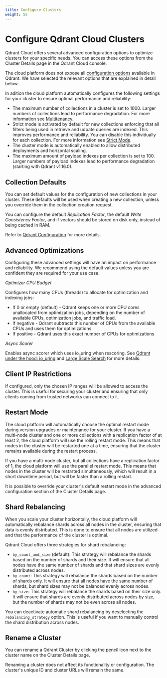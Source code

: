 ```yaml
---
title: Configure Clusters
weight: 55
---
```


# Configure Qdrant Cloud Clusters

Qdrant Cloud offers several advanced configuration options to optimize clusters for your specific needs. You can access these options from the Cluster Details page in the Qdrant Cloud console.

The cloud platform does not expose all [configuration options](/documentation/guides/configuration/) available in Qdrant. We have selected the relevant options that are explained in detail below.

In adition the cloud platform automatically configures the following settings for your cluster to ensure optimal performance and reliability:

* The maximum number of collections in a cluster is set to 1000. Larger numbers of collections lead to performance degradation. For more information see [Multitenancy](/documentation/guides/multiple-partitions/).
* Strict mode is activated by default for new collections enforcing that all filters being used in retrieve and udpate queries are indexed. This improves performance and reliability. You can disable this individually for each collection. For more information see [Strict Mode](/documentation/guides/administration/#strict-mode).
* The cluster mode is automatically enabled to allow distributed deployments and horizontal scaling.
* The maximum amount of payload indexes per collection is set to 100. Larger numbers of payload indexes lead to performance degradation (starting with Qdrant v1.16.0).

## Collection Defaults

You can set default values for the configuration of new collections in your cluster. These defaults will be used when creating a new collection, unless you override them in the collection creation request.

You can configure the default *Replication Factor*, the default *Write Consistency Factor*, and if vectors should be stored on disk only, instead of being cached in RAM.

Refer to [Qdrant Configuration](/documentation/guides/configuration/#configuration-options) for more details.

## Advanced Optimizations

Configuring these advanced settings will have an impact on performance and reliability. We recommend using the default values unless you are confident they are required for your use case.

*Optimizer CPU Budget*

Configures how many CPUs (threads) to allocate for optimization and indexing jobs:

* If 0 or empty (default) - Qdrant keeps one or more CPU cores unallocated from optimization jobs, depending on the number of available CPUs, optimization jobs, and traffic load.
* If negative - Qdrant subtracts this number of CPUs from the available CPUs and uses them for optimizations
* If positive - Qdrant uses this exact number of CPUs for optimizations

*Async Scorer*

Enables async scorer which uses io_uring when rescoring. See [Qdrant under the hood: io_uring](/articles/io_uring/#and-what-about-qdrant) and [Large Scale Search](/documentation/database-tutorials/large-scale-search/) for more details.

## Client IP Restrictions

If configured, only the chosen IP ranges will be allowed to access the cluster. This is useful for securing your cluster and ensuring that only clients coming from trusted networks can connect to it.

## Restart Mode

The cloud platform will automatically choose the optimal restart mode during version upgrades or maintenance for your cluster. If you have a multi-node cluster and one or more collections with a replication factor of at least 2, the cloud platform will use the rolling restart mode. This means that nodes in the cluster will be restarted one at a time, ensuring that the cluster remains available during the restart process.

If you have a multi-node cluster, but all collections have a replication factor of 1, the cloud platform will use the parallel restart mode. This means that nodes in the cluster will be restarted simultaneously, which will result in a short downtime period, but will be faster than a rolling restart.

It is possible to override your cluster's default restart mode in the advanced configuration section of the Cluster Details page.

## Shard Rebalancing

When you scale your cluster horizontally, the cloud platform will automatically rebalance shards across all nodes in the cluster, ensuring that data is evenly distributed. This is done to ensure that all nodes are utilized and that the performance of the cluster is optimal.

Qdrant Cloud offers three strategies for shard rebalancing:

* `by_count_and_size` (default): This strategy will rebalance the shards based on the number of shards and their size. It will ensure that all nodes have the same number of shards and that shard sizes are evenly distributed across nodes.
* `by_count`: This strategy will rebalance the shards based on the number of shards only. It will ensure that all nodes have the same number of shards, but shard sizes may not be balanced evenly across nodes.
* `by_size`: This strategy will rebalance the shards based on their size only. It will ensure that shards are evenly distributed across nodes by size, but the number of shards may not be even across all nodes.

You can deactivate automatic shard rebalancing by deselecting the `rebalancing_strategy` option. This is useful if you want to manually control the shard distribution across nodes.

## Rename a Cluster

You can rename a Qdrant Cluster by clicking the pencil icon next to the cluster name on the Cluster Details page. 

Renaming a cluster does not affect its functionality or configuration. The cluster's unique ID and cluster URLs will remain the same.
